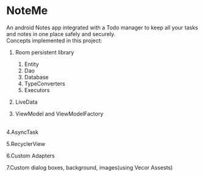 # NoteMe
An android Notes app integrated with a Todo manager to keep all your tasks and notes in one place safely and securely.
</br>
Concepts implemented in this project:
</br>
1. Room persistent library</br>
   1. Entity
   2. Dao
   3. Database
   4. TypeConverters
   5. Executors

2. LiveData

3. ViewModel and ViewModelFactory
</br>
4.AsyncTask</br>

5.RecyclerView </br>

6.Custom Adapters</br>

7.Custom dialog boxes, background, images(using Vecor Assests)</br>

